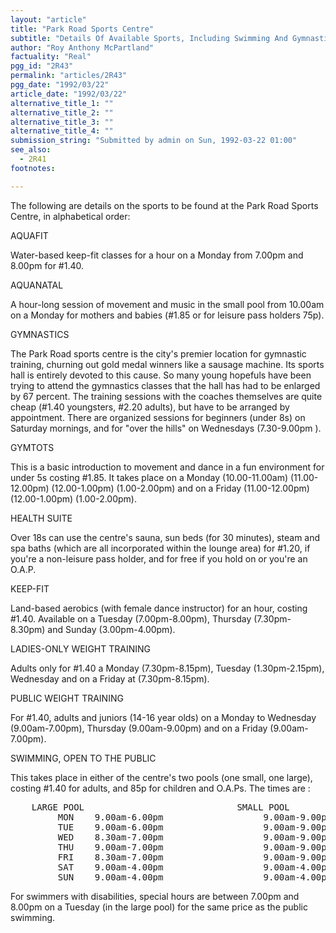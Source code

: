 ```yaml
---
layout: "article"
title: "Park Road Sports Centre"
subtitle: "Details Of Available Sports, Including Swimming And Gymnastics"
author: "Roy Anthony McPartland"
factuality: "Real"
pgg_id: "2R43"
permalink: "articles/2R43"
pgg_date: "1992/03/22"
article_date: "1992/03/22"
alternative_title_1: ""
alternative_title_2: ""
alternative_title_3: ""
alternative_title_4: ""
submission_string: "Submitted by admin on Sun, 1992-03-22 01:00"
see_also:
  - 2R41
footnotes: 

---
```

<div>
<p>The following are details on the sports to be found at the Park Road Sports Centre, in alphabetical order:</p>
<p>AQUAFIT</p>
<p>Water-based keep-fit classes for a hour on a Monday from 7.00pm and 8.00pm for #1.40.</p>
<p>AQUANATAL</p>
<p>A hour-long session of movement and music in the small pool from 10.00am on a Monday for mothers and babies (#1.85 or for leisure pass holders 75p).</p>
<p>GYMNASTICS</p>
<p>The Park Road sports centre is the city's premier location for gymnastic training, churning out gold medal winners like a sausage machine. Its sports hall is entirely devoted to this cause. So many young hopefuls have been trying to attend the gymnastics classes that the hall has had to be enlarged by 67 percent. The training sessions with the coaches themselves are quite cheap (#1.40 youngsters, #2.20 adults), but have to be arranged by appointment. There are organized sessions for beginners (under 8s) on Saturday mornings, and for "over the hills" on Wednesdays (7.30-9.00pm ).</p>
<p>GYMTOTS</p>
<p>This is a basic introduction to movement and dance in a fun environment for under 5s costing #1.85. It takes place on a Monday (10.00-11.00am) (11.00-12.00pm) (12.00-1.00pm) (1.00-2.00pm) and on a Friday (11.00-12.00pm) (12.00-1.00pm) (1.00-2.00pm).</p>
<p>HEALTH SUITE</p>
<p>Over 18s can use the centre's sauna, sun beds (for 30 minutes), steam and spa baths (which are all incorporated within the lounge area) for #1.20, if you're a non-leisure pass holder, and for free if you hold on or you're an O.A.P.</p>
<p>KEEP-FIT</p>
<p>Land-based aerobics (with female dance instructor) for an hour, costing #1.40. Available on a Tuesday (7.00pm-8.00pm), Thursday (7.30pm-8.30pm) and Sunday (3.00pm-4.00pm).</p>
<p>LADIES-ONLY WEIGHT TRAINING</p>
<p>Adults only for #1.40 a Monday (7.30pm-8.15pm), Tuesday (1.30pm-2.15pm), Wednesday and on a Friday at (7.30pm-8.15pm).</p>
<p>PUBLIC WEIGHT TRAINING</p>
<p>For #1.40, adults and juniors (14-16 year olds) on a Monday to Wednesday (9.00am-7.00pm), Thursday (9.00am-9.00pm) and on a Friday (9.00am-7.00pm).</p>
<p>SWIMMING, OPEN TO THE PUBLIC</p>
<p>This takes place in either of the centre's two pools (one small, one large), costing #1.40 for adults, and 85p for children and O.A.Ps. The times are :</p>
<pre>
    LARGE POOL                             SMALL POOL
         MON    9.00am-6.00pm                   9.00am-9.00pm
         TUE    9.00am-6.00pm                   9.00am-9.00pm
         WED    8.30am-7.00pm                   9.00am-9.00pm
         THU    9.00am-7.00pm                   9.00am-9.00pm
         FRI    8.30am-7.00pm                   9.00am-9.00pm
         SAT    9.00am-4.00pm                   9.00am-4.00pm
         SUN    9.00am-4.00pm                   9.00am-4.00pm
</pre>
<p>For swimmers with disabilities, special hours are between 7.00pm and 8.00pm on a Tuesday (in the large pool) for the same price as the public swimming.</p>
</div>
